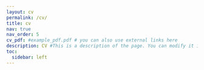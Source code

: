 ```yaml
---
layout: cv
permalink: /cv/
title: cv
nav: true
nav_order: 5
cv_pdf: #example_pdf.pdf # you can also use external links here
description: CV #This is a description of the page. You can modify it in '_pages/cv.md'. You can also change or remove the top pdf download button.
toc:
  sidebar: left
---
```

